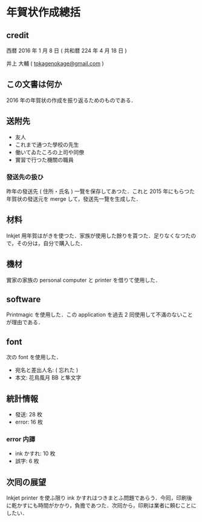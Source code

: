 # 年賀状作成總括

## credit

西暦 2016 年 1 月 8 日 ( 共和暦 224 年 4 月 18 日 )

井上 大輔 ( tokagenokage@gmail.com )

## この文書は何か

2016 年の年賀状の作成を振り返るためのものである．

## 送附先

- 友人
- これまで通つた學校の先生
- 働いてゐたころの上司や同僚
- 實習で行つた機關の職員

### 發送先の扱ひ

昨年の發送先 ( 住所・氏名 ) 一覽を保存してあつた．これと 2015 年にもらつた年賀状の發送元を merge して，發送先一覽を生成した．

## 材料

Inkjet 用年賀はがきを使つた．家族が使用した餘りを貰つた．足りなくなつたので，その分は，自分で購入した．

## 機材

實家の家族の personal computer と printer を借りて使用した．

## software

Printmagic を使用した．この application を過去 2 囘使用して不滿のないことが理由である．

## font

次の font を使用した．

- 宛名と差出人名: ( 忘れた )
- 本文: 花鳥風月 BB と隼文字

## 統計情報

- 發送: 28 枚
- error: 16 枚

### error 内譯

- ink かすれ: 10 枚
- 誤字: 6 枚

## 次囘の展望

Inkjet printer を使ふ限り ink かすれはつきまとふ問題であらう．今囘，印刷後に乾かすにも時間がかかり，負擔であつた．次囘から，印刷は業者に頼むことにしたい．